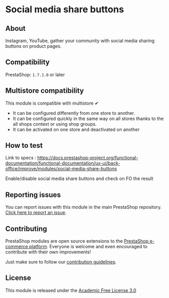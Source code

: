 # Social media share buttons

## About

Instagram, YouTube, gather your community with social media sharing buttons on product pages.

## Compatibility

PrestaShop: `1.7.1.0` or later

## Multistore compatibility

This module is compatible with multistore ✔

- It can be configured differently from one store to another.
- It can be configured quickly in the same way on all stores thanks to the all shops context or using shop groups.
- It can be activated on one store and deactivated on another

## How to test

Link to specs : https://docs.prestashop-project.org/functional-documentation/functional-documentation/ux-ui/back-office/improve/modules/social-media-share-buttons

Enable/disable social media share buttons and check on FO the result

## Reporting issues

You can report issues with this module in the main PrestaShop repository. [Click here to report an issue][report-issue]. 

## Contributing

PrestaShop modules are open source extensions to the [PrestaShop e-commerce platform][prestashop]. Everyone is welcome and even encouraged to contribute with their own improvements!

Just make sure to follow our [contribution guidelines][contribution-guidelines].

## License

This module is released under the [Academic Free License 3.0][AFL-3.0] 

[report-issue]: https://github.com/PrestaShop/PrestaShop/issues/new/choose
[prestashop]: https://www.prestashop.com/
[contribution-guidelines]: https://devdocs.prestashop.com/1.7/contribute/contribution-guidelines/project-modules/
[AFL-3.0]: https://opensource.org/licenses/AFL-3.0
[1]: http://doc.prestashop.com/display/PS16/Coding+Standards
[2]: http://doc.prestashop.com/display/PS16/How+to+write+a+commit+message
[3]: https://help.github.com/articles/using-pull-requests
